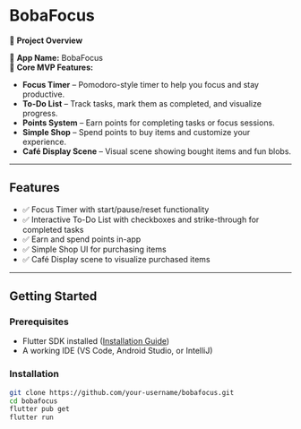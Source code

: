 # BobaFocus

🌟 **Project Overview**

🧋 **App Name:** BobaFocus  
🎯 **Core MVP Features:**

- **Focus Timer** – Pomodoro-style timer to help you focus and stay productive.  
- **To-Do List** – Track tasks, mark them as completed, and visualize progress.  
- **Points System** – Earn points for completing tasks or focus sessions.  
- **Simple Shop** – Spend points to buy items and customize your experience.  
- **Café Display Scene** – Visual scene showing bought items and fun blobs.  

---

## Features

- ✅ Focus Timer with start/pause/reset functionality  
- ✅ Interactive To-Do List with checkboxes and strike-through for completed tasks  
- ✅ Earn and spend points in-app  
- ✅ Simple Shop UI for purchasing items  
- ✅ Café Display scene to visualize purchased items  

---

## Getting Started

### Prerequisites

- Flutter SDK installed ([Installation Guide](https://flutter.dev/docs/get-started/install))  
- A working IDE (VS Code, Android Studio, or IntelliJ)  

### Installation

```bash
git clone https://github.com/your-username/bobafocus.git
cd bobafocus
flutter pub get
flutter run

